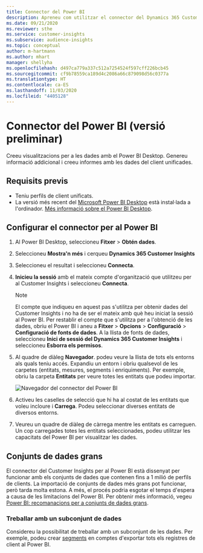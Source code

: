 ```yaml
---
title: Connector del Power BI
description: Apreneu com utilitzar el connector del Dynamics 365 Customer Insights al Power BI.
ms.date: 09/21/2020
ms.reviewer: sthe
ms.service: customer-insights
ms.subservice: audience-insights
ms.topic: conceptual
author: m-hartmann
ms.author: mhart
manager: shellyha
ms.openlocfilehash: d497ca779a337c512a7254524f597cff226bcb45
ms.sourcegitcommit: cf9b78559ca189d4c2086a66c879098d56c0377a
ms.translationtype: HT
ms.contentlocale: ca-ES
ms.lasthandoff: 11/03/2020
ms.locfileid: "4405128"
---
```

# <a name="connector-for-power-bi-preview"></a>Connector del Power BI (versió preliminar)

Creeu visualitzacions per a les dades amb el Power BI Desktop. Genereu informació addicional i creeu informes amb les dades del client unificades.

## <a name="prerequisites"></a>Requisits previs

- Teniu perfils de client unificats.
- La versió més recent del [Microsoft Power BI Desktop](https://powerbi.microsoft.com/desktop/) està instal·lada a l'ordinador. [Més informació sobre el Power BI Desktop](https://docs.microsoft.com/power-bi/desktop-what-is-desktop).

## <a name="configure-the-connector-for-power-bi"></a>Configurar el connector per al Power BI

1. Al Power BI Desktop, seleccioneu **Fitxer** > **Obtén dades**.

1. Seleccioneu **Mostra'n més** i cerqueu **Dynamics 365 Customer Insights**

1. Seleccioneu el resultat i seleccioneu **Connecta**.

1. **Inicieu la sessió** amb el mateix compte d'organització que utilitzeu per al Customer Insights i seleccioneu **Connecta**.
   > [!NOTE]
   > El compte que indiqueu en aquest pas s'utilitza per obtenir dades del Customer Insights i no ha de ser el mateix amb què heu iniciat la sessió al Power BI. Per restablir el compte que s'utilitza per a l'obtenció de les dades, obriu el Power BI i aneu a **Fitxer** > **Opcions** > **Configuració** > **Configuració de fonts de dades**. A la llista de fonts de dades, seleccioneu **Inici de sessió del Dynamics 365 Customer Insights** i seleccioneu **Esborra els permisos**.  

1. Al quadre de diàleg **Navegador**. podeu veure la llista de tots els entorns als quals teniu accés. Expandiu un entorn i obriu qualsevol de les carpetes (entitats, mesures, segments i enriquiments). Per exemple, obriu la carpeta **Entitats** per veure totes les entitats que podeu importar.

   ![Navegador del connector del Power BI](media/power-bi-navigator.png "Navegador del connector del Power BI")

1. Activeu les caselles de selecció que hi ha al costat de les entitats que voleu incloure i **Carrega**. Podeu seleccionar diverses entitats de diversos entorns.

1. Veureu un quadre de diàleg de càrrega mentre les entitats es carreguen. Un cop carregades totes les entitats seleccionades, podeu utilitzar les capacitats del Power BI per visualitzar les dades.

## <a name="large-data-sets"></a>Conjunts de dades grans

El connector del Customer Insights per al Power BI està dissenyat per funcionar amb els conjunts de dades que contenen fins a 1 milió de perfils de clients. La importació de conjunts de dades més grans pot funcionar, però tarda molta estona. A més, el procés podria esgotar el temps d'espera a causa de les limitacions del Power BI. Per obtenir més informació, vegeu [Power BI: recomanacions per a conjunts de dades grans](https://docs.microsoft.com/power-bi/admin/service-premium-what-is#large-datasets). 

### <a name="work-with-a-subset-of-data"></a>Treballar amb un subconjunt de dades

Considereu la possibilitat de treballar amb un subconjunt de les dades. Per exemple, podeu crear [segments](segments.md) en comptes d'exportar tots els registres de client al Power BI.
